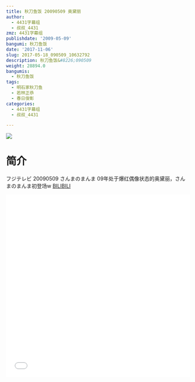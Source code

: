 ```yaml
---
title: 秋刀鱼饭 20090509 奥黛丽
author:
  - 4431字幕组
  - 叔叔_4431
zmz: 4431字幕组
publishdate: '2009-05-09'
bangumi: 秋刀鱼饭
date: '2017-11-06'
slug: 2017-05-18_090509_10632792
description: 秋刀鱼饭&#8226;090509
weight: 28894.0
bangumis:
  - 秋刀鱼饭
tags:
  - 明石家秋刀鱼
  - 若林正恭
  - 春日俊彰
categories:
  - 4431字幕组
  - 叔叔_4431

---
```

![](https://i.imgur.com/iwzRW4T.png)
# 简介  
フジテレビ 20090509 さんまのまんま
09年处于爆红偶像状态的奥黛丽，さんまのまんま初登场w
  [BILIBILI](https://www.bilibili.com/video/av10632792/)

  <iframe src="//www.bilibili.com/html/html5player.html?cid=17551314&aid=10632792" width="100%" height="500" frameborder="0" allowfullscreen="allowfullscreen"></iframe>
